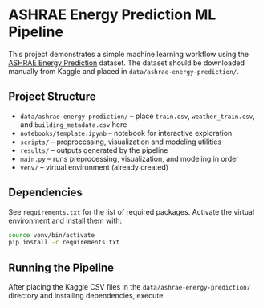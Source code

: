 # ASHRAE Energy Prediction ML Pipeline

This project demonstrates a simple machine learning workflow using the [ASHRAE Energy Prediction](https://www.kaggle.com/c/ashrae-energy-prediction) dataset. The dataset should be downloaded manually from Kaggle and placed in `data/ashrae-energy-prediction/`.

## Project Structure
- `data/ashrae-energy-prediction/` – place `train.csv`, `weather_train.csv`, and `building_metadata.csv` here
- `notebooks/template.ipynb` – notebook for interactive exploration
- `scripts/` – preprocessing, visualization and modeling utilities
- `results/` – outputs generated by the pipeline
- `main.py` – runs preprocessing, visualization, and modeling in order
- `venv/` – virtual environment (already created)

## Dependencies
See `requirements.txt` for the list of required packages. Activate the virtual environment and install them with:

```bash
source venv/bin/activate
pip install -r requirements.txt
```

## Running the Pipeline
After placing the Kaggle CSV files in the `data/ashrae-energy-prediction/` directory and installing dependencies, execute:

